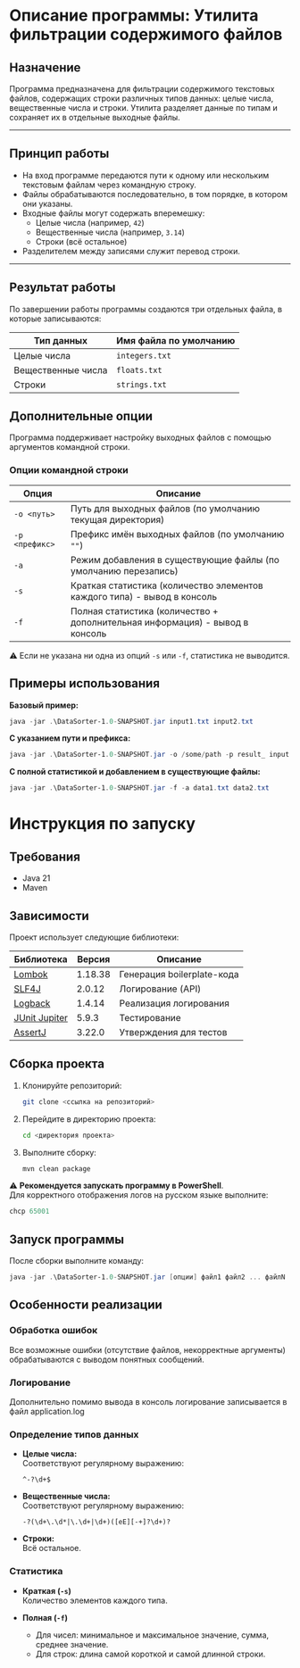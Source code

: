 # Описание программы: Утилита фильтрации содержимого файлов

## Назначение

Программа предназначена для фильтрации содержимого текстовых файлов, содержащих строки различных типов данных: целые числа, вещественные числа и строки. Утилита разделяет данные по типам и сохраняет их в отдельные выходные файлы.

---

## Принцип работы

- На вход программе передаются пути к одному или нескольким текстовым файлам через командную строку.
- Файлы обрабатываются последовательно, в том порядке, в котором они указаны.
- Входные файлы могут содержать вперемешку:
    - Целые числа (например, `42`)
    - Вещественные числа (например, `3.14`)
    - Строки (всё остальное)
- Разделителем между записями служит перевод строки.

---

## Результат работы

По завершении работы программы создаются три отдельных файла, в которые записываются:

| Тип данных         | Имя файла по умолчанию |
| ------------------ | ---------------------- |
| Целые числа        | `integers.txt`         |
| Вещественные числа | `floats.txt`           |
| Строки             | `strings.txt`          |

## Дополнительные опции

Программа поддерживает настройку выходных файлов с помощью аргументов командной строки.


### Опции командной строки

| Опция              | Описание                                                                 |
|--------------------|--------------------------------------------------------------------------|
| `-o <путь>`        | Путь для выходных файлов (по умолчанию текущая директория)               |
| `-p <префикс>`     | Префикс имён выходных файлов (по умолчанию `""`)                         |
| `-a`               | Режим добавления в существующие файлы (по умолчанию перезапись)          |
| `-s`               | Краткая статистика (количество элементов каждого типа) - вывод в консоль |
| `-f`               | Полная статистика (количество + дополнительная информация) - вывод в консоль               |

⚠️ Если не указана ни одна из опций `-s` или `-f`, статистика не выводится.


## Примеры использования

**Базовый пример:**
```powershell
java -jar .\DataSorter-1.0-SNAPSHOT.jar input1.txt input2.txt
```

**С указанием пути и префикса:**
```powershell
java -jar .\DataSorter-1.0-SNAPSHOT.jar -o /some/path -p result_ input.txt
```

**С полной статистикой и добавлением в существующие файлы:**
```powershell
java -jar .\DataSorter-1.0-SNAPSHOT.jar -f -a data1.txt data2.txt
```
# Инструкция по запуску

## Требования
- Java 21
- Maven

## Зависимости

Проект использует следующие библиотеки:

| Библиотека | Версия | Описание |
|------------|--------|----------|
| [Lombok](https://projectlombok.org/) | 1.18.38 | Генерация boilerplate-кода |
| [SLF4J](https://www.slf4j.org/) | 2.0.12 | Логирование (API) |
| [Logback](https://logback.qos.ch/) | 1.4.14 | Реализация логирования |
| [JUnit Jupiter](https://junit.org/junit5/) | 5.9.3 | Тестирование |
| [AssertJ](https://assertj.github.io/doc/) | 3.22.0 | Утверждения для тестов |


## Сборка проекта

1. Клонируйте репозиторий:
   ```bash
   git clone <ссылка на репозиторий>
   ```

2. Перейдите в директорию проекта:
   ```bash
   cd <директория проекта>
   ```

3. Выполните сборку:
   ```bash
   mvn clean package
   ```

⚠️ **Рекомендуется запускать программу в PowerShell**.  
Для корректного отображения логов на русском языке выполните:
```powershell
chcp 65001
```

## Запуск программы

После сборки выполните команду:
```powershell
java -jar .\DataSorter-1.0-SNAPSHOT.jar [опции] файл1 файл2 ... файлN
```

## Особенности реализации

### Обработка ошибок
Все возможные ошибки (отсутствие файлов, некорректные аргументы) обрабатываются с выводом понятных сообщений.

### Логирование
Дополнительно помимо вывода в консоль логирование записывается в файл application.log

### Определение типов данных

- **Целые числа:**  
  Соответствуют регулярному выражению:
  ```regex
  ^-?\d+$
  ```

- **Вещественные числа:**  
  Соответствуют регулярному выражению:
  ```regex
  -?(\d+\.\d*|\.\d+|\d+)([eE][-+]?\d+)?
  ```

- **Строки:**  
  Всё остальное.

### Статистика

- **Краткая (`-s`)**  
  Количество элементов каждого типа.

- **Полная (`-f`)**
    - Для чисел: минимальное и максимальное значение, сумма, среднее значение.
    - Для строк: длина самой короткой и самой длинной строки.
